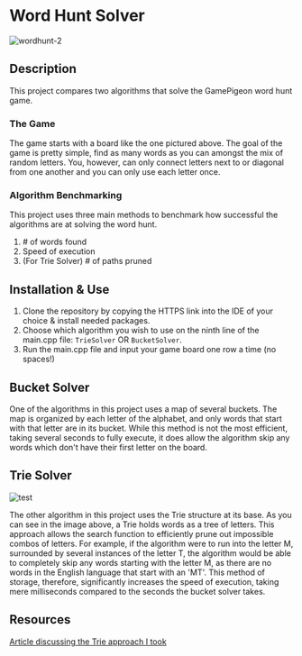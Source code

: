 # Word Hunt Solver
![wordhunt-2](https://github.com/user-attachments/assets/47fb9e06-28f8-4897-956b-be746cdf8035)

## Description
This project compares two algorithms that solve
the GamePigeon word hunt game. 

### The Game
The game starts with a board like the one pictured
above. The goal of the game is pretty simple, 
find as many words as you can amongst the mix
of random letters. You, however, can only connect
letters next to or diagonal from one another and you
can only use each letter once.

### Algorithm Benchmarking
This project uses three main methods to benchmark 
how successful the algorithms are at solving
the word hunt.
1. \# of words found
2. Speed of execution
3. (For Trie Solver) \# of paths pruned

## Installation & Use
1. Clone the repository by copying the HTTPS link into
   the IDE of your choice & install needed packages.
2. Choose which algorithm you wish to use on the 
ninth line of the main.cpp file: ```TrieSolver``` OR ```BucketSolver```.
3. Run the main.cpp file and input your game board one row a time (no spaces!)

## Bucket Solver
One of the algorithms in this project uses a map
of several buckets. The map is organized by each
letter of the alphabet, and only words that start
with that letter are in its bucket. While this method
is not the most efficient, taking several seconds to fully
execute, it does allow the algorithm skip any words 
which don't have their first letter on the board.

## Trie Solver
![test](https://github.com/user-attachments/assets/c397e33d-1ea8-4371-a189-61583d0114d6)

The other algorithm in this project uses
the Trie structure at its base. As you can see
in the image above, a Trie holds words as a 
tree of letters. This approach allows the search
function to efficiently prune out impossible combos
of letters. For example, if the algorithm were to
run into the letter M, surrounded by several instances
of the letter T, the algorithm would be able to completely
skip any words starting with the letter M, as there
are no words in the English language that start
with an 'MT'. This method of storage, therefore, significantly
increases the speed of execution, taking mere milliseconds 
compared to the seconds the bucket solver takes.

## Resources
[Article discussing the Trie approach I took](https://medium.com/@abhay.khanna_37314/word-hunt-cracking-the-code-9344188b1edb)
